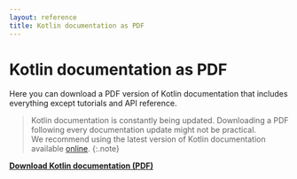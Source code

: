 ```yaml
---
layout: reference
title: Kotlin documentation as PDF
---
```


# Kotlin documentation as PDF

Here you can download a PDF version of Kotlin documentation that includes everything except tutorials and API reference.

> Kotlin documentation is constantly being updated. Downloading a PDF following every documentation update might not be practical.  
> We recommend using the latest version of Kotlin documentation available [online](/docs/reference/index.html).
{:.note}

**[Download Kotlin documentation (PDF)](/docs/kotlin-reference.pdf)**
